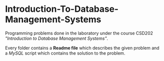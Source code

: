 # Introduction-To-Database-Management-Systems

Programming problems done in the laboratory under the course CSD202 *"Introduction to Database Management Systems"*.

Every folder contains a **Readme file** which describes the given problem and a *MySQL* script which contains the 
solution to the problem.
